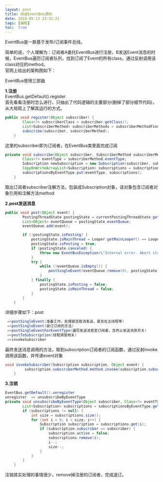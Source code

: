 ```yaml
---
layout: post
title: 阅读EventBus源码
date: 2018-05-13 23:32:21
tags: [编程]
toc:  true
---
```

EventBus是一款基于发布/订阅事件总线。  

简单的说，个人理解为：订阅者A委托EventBus进行注册，B发送Event消息的时候，EventBus遍历订阅者队列，找到订阅了Event的所有class，通过反射调用该class对应的method。  
官网上给出的架构图如下：  

EventBus使用三部曲  

**1.注册**  
EventBus.getDefault().register  
首先看看注册时怎么进行，只抽出了代码逻辑的主要部分(删掉了部分细节代码)，从大局观上了解其运行的方式。  
```java
public void register(Object subscriber) {
        Class<?> subscriberClass = subscriber.getClass();
        List<SubscriberMethod> subscriberMethods = subscriberMethodFinder.findSubscriberMethods(subscriberClass);
        subscribe(subscriber, subscriberMethod);
    }
```
这里的subscriber即为订阅者，在EventBus类里面完成订阅  
```java
private void subscribe(Object subscriber, SubscriberMethod subscriberMethod) {
        Class<?> eventType = subscriberMethod.eventType;
        Subscription newSubscription = new Subscription(subscriber, subscriberMethod);
        CopyOnWriteArrayList<Subscription> subscriptions = subscriptionsByEventType.get(eventType);
        subscriptionsByEventType.put(eventType, subscriptions);
    }
```    
取出订阅者subscriber注解方法，包装成Subscription对象，该对象包含订阅者对象引用和注解方法method  

**2.post发送消息**  
```java
public void post(Object event) {
        PostingThreadState postingState = currentPostingThreadState.get();
        List<Object> eventQueue = postingState.eventQueue;
        eventQueue.add(event);

        if (!postingState.isPosting) {
            postingState.isMainThread = Looper.getMainLooper() == Looper.myLooper();
            postingState.isPosting = true;
            if (postingState.canceled) {
                throw new EventBusException(\"Internal error. Abort state was not reset\");
            }
            try {
                while (!eventQueue.isEmpty()) {
                    postSingleEvent(eventQueue.remove(0), postingState);
                }
            } finally {
                postingState.isPosting = false;
                postingState.isMainThread = false;
            }
        }
    }
```
详细步骤如下：post  
```java
 =>postSingleEvent(准备工作，处理是否取消发送，是否在主线程等)
 =>postSingleEvent(装订订阅的方法)
 =>postSingleEventForEventType(遍历发送消息至订阅者，含终止发送消息开关)
 =>postToSubscription(线程调度相关)
 =>invokeSubscriber
 ```
最终发送消息调用的方法，取到subscription订阅者的订阅函数，通过反射invoke调用该函数，并传递event对象  
```java
void invokeSubscriber(Subscription subscription, Object event) {
         subscription.subscriberMethod.method.invoke(subscription.subscriber, event);
    }
```

**3.注销**  
```java
EventBus.getDefault().unregister
unregister  => unsubscribeByEventType
private void unsubscribeByEventType(Object subscriber, Class<?> eventType) {
        List<Subscription> subscriptions = subscriptionsByEventType.get(eventType);
        if (subscriptions != null) {
            int size = subscriptions.size();
            for (int i = 0; i < size; i++) {
                Subscription subscription = subscriptions.get(i);
                if (subscription.subscriber == subscriber) {
                    subscription.active = false;
                    subscriptions.remove(i);
                    i--;
                    size--;
                }
            }
        }
    }
```
注销其实处理的事情很少，remove掉注册的订阅者，完成退订。  